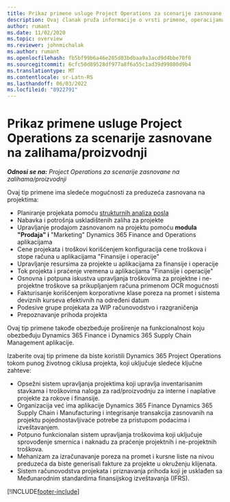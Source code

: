 ```yaml
---
title: Prikaz primene usluge Project Operations za scenarije zasnovane na zalihama/proizvodnji
description: Ovaj članak pruža informacije o vrsti primene, operacijama projekta za snabdevene scenarije zasnovane na proizvodnji.
author: rumant
ms.date: 11/02/2020
ms.topic: overview
ms.reviewer: johnmichalak
ms.author: rumant
ms.openlocfilehash: fb5bf99b6a46e285d03bdbaa9a3acd9d4bbe70f0
ms.sourcegitcommit: 6cfc50d89528df977a8f6a55c1ad39d99800d9b4
ms.translationtype: MT
ms.contentlocale: sr-Latn-RS
ms.lasthandoff: 06/03/2022
ms.locfileid: "8922791"
---
```

# <a name="project-operations-for-stockedproduction-based-scenarios-deployment-overview"></a>Prikaz primene usluge Project Operations za scenarije zasnovane na zalihama/proizvodnji

_**Odnosi se na:** Project Operations za scenarije zasnovane na zalihama/proizvodnji_


Ovaj tip primene ima sledeće mogućnosti za preduzeća zasnovana na projektima:

- Planiranje projekata pomoću [strukturnih analiza posla](work-breakdown-structures.md)
- Nabavka i potrošnja uskladištenih zaliha za projekte
- Upravljanje prodajom zasnovanom na projektu pomoću **modula "Prodaja" i** "Marketing" Dynamics 365 Finance and Operations aplikacijama
- Cene projekata i troškovi korišćenjem konfiguracija cene troškova i stope računa u aplikacijama "Finansije i operacije"
- Upravljanje resursima za projekte u aplikacijama za finansije i operacije
- Tok projekta i praćenje vremena u aplikacijama "Finansije i operacije"
- Osnovna i potpuna iskustva upravljanja troškovima za projektne i ne-projektne troškove sa prikupljanjem računa primenom OCR mogućnosti
- Fakturisanje korišćenjem korporativne klase poreza na promet i sistema deviznih kurseva efektivnih na određeni datum
- Podesive grupe projekata za WIP računovodstvo i razgraničenja
- Prepoznavanje prihoda projekta

Ovaj tip primene takođe obezbeđuje proširenje na funkcionalnost koju obezbeđuju Dynamics 365 Finance i Dynamics 365 Supply Chain Management aplikacije.

Izaberite ovaj tip primene da biste koristili Dynamics 365 Project Operations tokom punog životnog ciklusa projekta, koji uključuje sledeće ključne zahteve:

- Opsežni sistem upravljanja projektima koji upravlja inventarisanim stavkama i troškovima naloga za rad/proizvodnju za interne i naplative projekte za rokove i finansije.
- Organizacija već ima aplikacije Dynamics 365 Finance Dynamics 365 Supply Chain i Manufacturing i integrisanje transakcija zasnovanih na projektu pojednostavljivaće potrebe za pristupom podacima i izveštavanjem.
- Potpuno funkcionalan sistem upravljanja troškovima koji uključuje sprovođenje smernica i naknadu za praćenje projektnih i ne-projektnih troškova.
- Mehanizam za izračunavanje poreza na promet i kursne liste na nivou preduzeća da biste generisali fakture za projekte u okruženju klijenata.
- Sistem računovodstva projekata i priznavanja prihoda koji je usklađen sa Međunarodnim standardima finansijskog izveštavanja (IFRS).



[!INCLUDE[footer-include](../includes/footer-banner.md)]